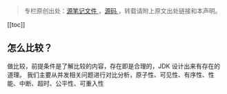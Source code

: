 > 专栏原创出处：[源笔记文件 ](https://github.com/GourdErwa/review-notes/tree/master/language/java-concurrency) ，[源码 ](https://github.com/GourdErwa/java-advanced/tree/master/java-concurrency)，转载请附上原文出处链接和本声明。

[[toc]]  
## 怎么比较？
做比较，前提条件是了解比较的内容，存在即是合理的，JDK 设计出来有存在的道理。
我们主要从并发相关问题进行对比分析，原子性、可见性、有序性、性能、中断、超时、公平性、可重入性
